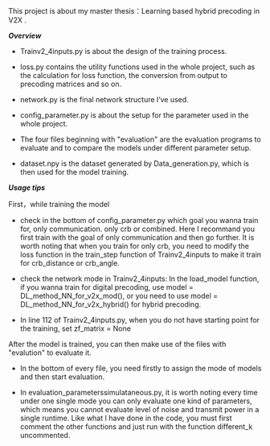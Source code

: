 This project is about my master thesis：Learning based hybrid precoding in V2X .

_**Overview**_

- Trainv2_4inputs.py is about the design of the training process.

- loss.py contains the utility functions used in the whole project, such as the calculation for loss function, the conversion from output to precoding matrices and so on.

- network.py is the final network structure I‘ve used.

- config_parameter.py is about the setup for the parameter used in the whole project.

- The four files beginning with "evaluation" are the evaluation programs to evaluate and to compare the models under different parameter setup.

- dataset.npy is the dataset generated by Data_generation.py, which is then used for the model training.

_**Usage tips**_

First，while training the model
- check in the bottom of config_parameter.py which goal you wanna train for, only communication. only crb or combined. Here I recommand you first train with the goal of only communication and then go further. It is worth noting that when you train for only crb, you need to modify the loss function in the train_step function of Trainv2_4inputs to make it train for crb_distance or crb_angle.

- check the network mode in Trainv2_4inputs: In the load_model function, if you wanna train for digital precoding, use model = DL_method_NN_for_v2x_mod(), or you need to use model = DL_method_NN_for_v2x_hybrid() for hybrid precoding.

- In line 112 of Trainv2_4inputs.py, when you do not have starting point for the training, set zf_matrix = None

After the model is trained, you can then make use of the files with "evalution" to evaluate it.

- In the bottom of every file, you need firstly to assign the mode of models and then start evaluation.
 
- In evaluation_parameterssimulataneous.py, it is worth noting every time under one single mode you can only evaluate one kind of parameters, which means you cannot evaluate level of noise and transmit power in a single runtime. Like what I have done in the code, you must first comment the other functions and just run with the function different_k uncommented. 




